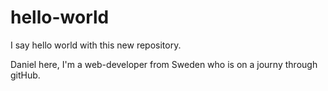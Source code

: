 # hello-world
I say hello world with this new repository.

Daniel here, I'm a web-developer from Sweden who is on a journy through gitHub.
